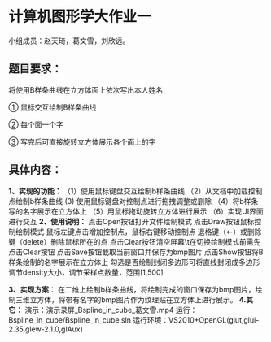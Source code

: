 # 计算机图形学大作业一

小组成员：赵天琦，葛文雪，刘欣远。

## 题目要求：

将使用B样条曲线在立方体面上依次写出本人姓名

 ① 鼠标交互绘制B样条曲线

 ② 每个面一个字 

③ 写完后可直接旋转立方体展示各个面上的字

## 具体内容：

**1、实现的功能：**
 （1）使用鼠标键盘交互绘制b样条曲线
 （2）从文档中加载控制点绘制b样条曲线
  (3) 使用鼠标键盘对控制点进行拖拽调整或删除
 （4）将b样条写的名字展示在立方体上
 （5）用鼠标拖动旋转立方体进行展示
 （6）实现UI界面进行交互
**2、使用说明：**
 点击Open按钮打开文件绘制模式
 点击Draw按钮鼠标控制绘制模式
 鼠标左键点击增加控制点，鼠标右键移动控制点 
 退格键（←）或删除键（delete）删除鼠标所在的点
 点击Clear按钮清空屏幕\t在切换绘制模式前需先点击Clear按钮
 点击Save按钮截取当前窗口并保存为bmp图片
 点击Show按钮将B样条绘制的名字展示在立方体上
 勾选是否绘制封闭多边形可将直线封闭成多边形
 调节density大小，调节采样点数量，范围[1,500]

**3、实现方案**：
 在二维上绘制b样条曲线，将绘制完成的窗口保存为bmp图片，绘制三维立方体，将带有名字的bmp图片作为纹理贴在立方体上进行展示。
**4.其它：**
 演示：演示录屏_Bspline_in_cube_葛文雪.mp4
 运行：Bspline_in_cube/Bspline_in_cube.sln
 运行环境：VS2010+OpenGL(glut,glui-2.35,glew-2.1.0,glAux)



